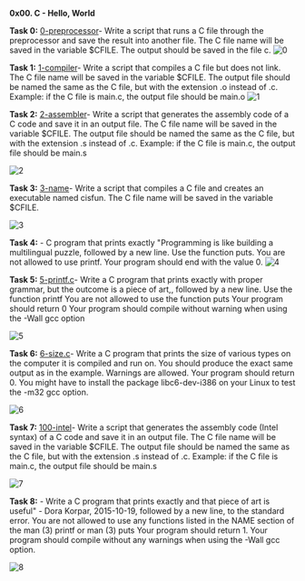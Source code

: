 **0x00. C - Hello, World**

**Task 0:** [0-preprocessor](https://github.com/Muthoni-Maryanne/alx-low_level_programming/blob/master/0x00-hello_world/0-preprocessor)- Write a script that runs a C file through the preprocessor and save the result into another file. The C file name will be saved in the variable $CFILE. The output should be saved in the file c.
![0](https://github.com/Muthoni-Maryanne/alx-low_level_programming/assets/107298263/1e26bee4-bd17-4ad5-9489-6d4b5aa368e7)

**Task 1:** [1-compiler](https://github.com/Muthoni-Maryanne/alx-low_level_programming/blob/master/0x00-hello_world/1-compiler)-  Write a script that compiles a C file but does not link. The C file name will be saved in the variable $CFILE. The output file should be named the same as the C file, but with the extension .o instead of .c.
Example: if the C file is main.c, the output file should be main.o
![1](https://github.com/Muthoni-Maryanne/alx-low_level_programming/assets/107298263/76935ac9-0e4e-443a-8e74-cfdd04345e94)

**Task 2:** [2-assembler](https://github.com/Muthoni-Maryanne/alx-low_level_programming/blob/master/0x00-hello_world/2-assembler)- Write a script that generates the assembly code of a C code and save it in an output file. The C file name will be saved in the variable $CFILE. The output file should be named the same as the C file, but with the extension .s instead of .c.
Example: if the C file is main.c, the output file should be main.s

![2](https://github.com/Muthoni-Maryanne/alx-low_level_programming/assets/107298263/d2fe52e9-9b4c-47d5-ad46-433c23ae0311)

**Task 3:** [3-name](https://github.com/Muthoni-Maryanne/alx-low_level_programming/blob/master/0x00-hello_world/3-name)- Write a script that compiles a C file and creates an executable named cisfun. The C file name will be saved in the variable $CFILE.

![3](https://github.com/Muthoni-Maryanne/alx-low_level_programming/assets/107298263/3fc4ffff-037b-401e-ac18-889a263710a8)

**Task 4:** []()- C program that prints exactly "Programming is like building a multilingual puzzle, followed by a new line. Use the function puts. You are not allowed to use printf. Your program should end with the value 0.
![4](https://github.com/Muthoni-Maryanne/alx-low_level_programming/assets/107298263/5463bd49-ae7d-4a8b-8bcf-7656ef94abd9)

**Task 5:** [5-printf.c](https://github.com/Muthoni-Maryanne/alx-low_level_programming/blob/master/0x00-hello_world/5-printf.c)- Write a C program that prints exactly with proper grammar, but the outcome is a piece of art,, followed by a new line.
Use the function printf
You are not allowed to use the function puts
Your program should return 0
Your program should compile without warning when using the -Wall gcc option

![5](https://github.com/Muthoni-Maryanne/alx-low_level_programming/assets/107298263/b8e3b51a-7bc0-4a5e-8144-e8ac4a8ec520)

**Task 6:** [6-size.c](https://github.com/Muthoni-Maryanne/alx-low_level_programming/blob/master/0x00-hello_world/6-size.c)- Write a C program that prints the size of various types on the computer it is compiled and run on. You should produce the exact same output as in the example. Warnings are allowed. Your program should return 0. You might have to install the package libc6-dev-i386 on your Linux to test the -m32 gcc option.

![6](https://github.com/Muthoni-Maryanne/alx-low_level_programming/assets/107298263/22a61823-ceef-4620-8efa-449e236d7f90)

**Task 7:** [100-intel](https://github.com/Muthoni-Maryanne/alx-low_level_programming/blob/master/0x00-hello_world/100-intel)- Write a script that generates the assembly code (Intel syntax) of a C code and save it in an output file. The C file name will be saved in the variable $CFILE. The output file should be named the same as the C file, but with the extension .s instead of .c. Example: if the C file is main.c, the output file should be main.s

![7](https://github.com/Muthoni-Maryanne/alx-low_level_programming/assets/107298263/15624f29-9094-4804-985b-edebb44261cf)

**Task 8:** []()- Write a C program that prints exactly and that piece of art is useful" - Dora Korpar, 2015-10-19, followed by a new line, to the standard error. You are not allowed to use any functions listed in the NAME section of the man (3) printf or man (3) puts
Your program should return 1. Your program should compile without any warnings when using the -Wall gcc option.

![8](https://github.com/Muthoni-Maryanne/alx-low_level_programming/assets/107298263/65c1f323-54f6-4159-8308-155ccfcb379b)
